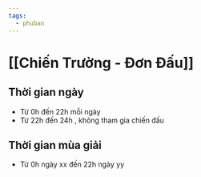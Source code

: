```yaml
---
tags:
  - phuban
---
```

# [[Chiến Trường - Đơn Đấu]]
## Thời gian ngày
- Từ 0h đến 22h mỗi ngày
- Từ 22h đến 24h , không tham gia chiến đấu 
## Thời gian mùa giải
- Từ 0h ngày xx đến 22h ngày yy